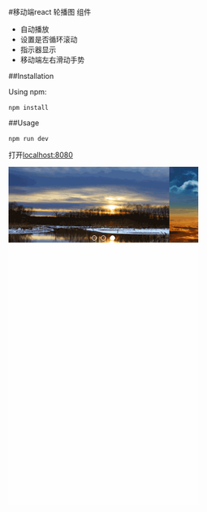 #移动端react 轮播图 组件

* 自动播放
* 设置是否循环滚动
* 指示器显示
* 移动端左右滑动手势

##Installation

Using npm:

    npm install

##Usage

    npm run dev

打开[localhost:8080](http://localhost:8080)

![clocks](./slideDemo.gif)
